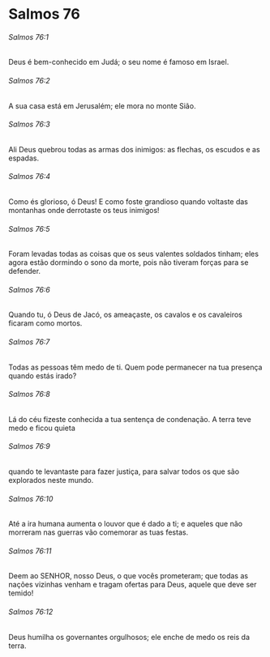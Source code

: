# Salmos 76

###### Salmos 76:1

Deus é bem-conhecido em Judá; o seu nome é famoso em Israel.

###### Salmos 76:2

A sua casa está em Jerusalém; ele mora no monte Sião.

###### Salmos 76:3

Ali Deus quebrou todas as armas dos inimigos: as flechas, os escudos e as espadas.

###### Salmos 76:4

Como és glorioso, ó Deus! E como foste grandioso quando voltaste das montanhas onde derrotaste os teus inimigos!

###### Salmos 76:5

Foram levadas todas as coisas que os seus valentes soldados tinham; eles agora estão dormindo o sono da morte, pois não tiveram forças para se defender.

###### Salmos 76:6

Quando tu, ó Deus de Jacó, os ameaçaste, os cavalos e os cavaleiros ficaram como mortos.

###### Salmos 76:7

Todas as pessoas têm medo de ti. Quem pode permanecer na tua presença quando estás irado?

###### Salmos 76:8

Lá do céu fizeste conhecida a tua sentença de condenação. A terra teve medo e ficou quieta

###### Salmos 76:9

quando te levantaste para fazer justiça, para salvar todos os que são explorados neste mundo.

###### Salmos 76:10

Até a ira humana aumenta o louvor que é dado a ti; e aqueles que não morreram nas guerras vão comemorar as tuas festas.

###### Salmos 76:11

Deem ao SENHOR, nosso Deus, o que vocês prometeram; que todas as nações vizinhas venham e tragam ofertas para Deus, aquele que deve ser temido!

###### Salmos 76:12

Deus humilha os governantes orgulhosos; ele enche de medo os reis da terra.

